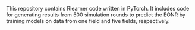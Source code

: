 This repository contains Rlearner code written in PyTorch. 
It includes code for generating results from 500 simulation rounds to predict the EONR by training models on data from one field and five fields, respectively.

